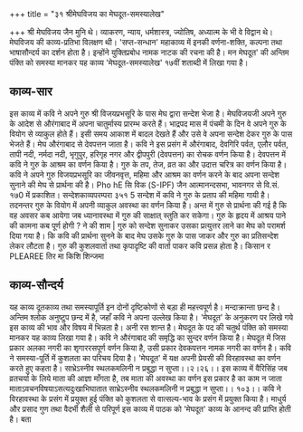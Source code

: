 +++
title = "३१ श्रीमेघविजय का मेघदूत-समस्यालेख"

+++
श्री मेघविजय जैन मुनि थे। व्याकरण, न्याय, धर्मशास्त्र, ज्योतिष, अध्यात्म के भी वे विद्वान थे। मेघविजय की काव्य-प्रतिभा विलक्षण थी। 'सप्त-सन्धान' महाकाव्य में इनकी वर्णना-शक्ति, कल्पना तथा भाषासौन्दर्य का दर्शन होता है। इन्होंने युक्तिप्रबोध नामक नाटक की रचना की है।
मन मेघदूत' की अन्तिम पंक्ति को समस्या मानकर यह काव्य 'मेघदूत-समस्यालेख' १७वीं शताब्दी में लिखा गया है।
## काव्य-सार
इस काव्य में कवि ने अपने गुरु श्री विजयप्रभसूरि के पास मेघ द्वारा सन्देश भेजा है। मेघविजयजी अपने गुरु के आदेश से औरंगाबाद में अपना चातुर्मास्य प्रारम्भ करते हैं। भाद्रपद मास में पंचमी के दिन वे अपने गुरु के वियोग से व्याकुल होते हैं। इसी समय आकाश में बादल देखते हैं और उसे वे अपना सन्देश देकर गुरु के पास भेजते हैं। मेघ औरंगाबाद से देवपत्तन जाता है। कवि ने इस प्रसंग में औरंगाबाद, देवगिरि पर्वत, एलौर पर्वत, तापी नदी, नर्मदा नदी, भृगुपुर, हरिगृह नगर और द्वीपपुरी (देवपत्तन) का रोचक वर्णन किया है। देवपत्तन में कवि ने गुरु के आश्रम का वर्णन किया है। गुरु के तप, तेज, व्रत का और उदात्त चरित्र का वर्णन किया है। कवि ने अपने गुरु विजयप्रभसूरि का जीवनवृत्त, महिमा और आश्रम का वर्णन करने के बाद अपना सन्देश
सुनाने की मेघ से प्रार्थना की है।
Pho hE सि विक (S-IPF)
जैन आत्मानन्दसभा, भावनगर से वि.सं. १७0 में प्रकाशित।
सन्देशकाव्यपरम्परा
३५१
5 सन्देश में कवि ने गुरु के प्रताप की महिमा गायी है। तदनन्तर गुरु के वियोग में अपनी व्याकुल अवस्था का वर्णन किया है। अन्त में गुरु से प्रार्थना की गई है कि वह अवसर कब आयेगा जब ध्यानावस्था में गुरु की साक्षात् स्तुति कर सकेगा। गुरु के हृदय में आश्रय पाने की कामना कब पूर्ण होगी ?
ने की शाम | गुरु को सन्देश सुनाकर उसका प्रत्युत्तर लाने का मेघ को परामर्श दिया गया है। कि कवि की प्रार्थना सुनने के बाद मेघ उसके गुरु के पास जाकर और गुरु का प्रतिसन्देश लेकर लौटता है। गुरु की कुशलवार्ता तथा कृपादृष्टि की वार्ता पाकर कवि प्रसन्न होता है। किसान र PLEAREE तिर मा किशि शिन्जमा
## काव्य-सौन्दर्य
यह काव्य दूतकाव्य तथा समस्यापूर्ति इन दोनों दृष्टिकोणों से बड़ा ही महत्त्वपूर्ण है। मन्दाक्रान्ता छन्द है। अन्तिम श्लोक अनुष्टुप छन्द में है, जहाँ कवि ने अपना उल्लेख किया है। 'मेघदूत' के अनुकरण पर लिखे गये इस काव्य की भाव और विषय में भिन्नता है। अनी रस शान्त है। मेघदूत के पद की चतुर्थ पंक्ति को समस्या मानकर यह काव्य लिखा गया है। कवि ने औरंगाबाद की समृद्धि का सुन्दर वर्णन किया है। मेघदूत में जिस प्रकार अलका नगरी का शृगाररसपूर्ण वर्णन किया है, उसी प्रकार देवकपत्तन नामक नगरी का वर्णन है। कवि ने समस्या-पूर्ति में कुशलता का परिचय दिया है। 'मेघदूत' में यक्ष अपनी प्रेयसी की विरहावस्था का वर्णन करते हुए कहता है।
साभ्रेऽस्नीव स्थलकमलिनी न प्रबुद्धा न सुप्ता।।२।२६।। इस काव्य में वैरिसिंह जब व्रतचर्या के लिये माता की आज्ञा माँगता है, तब माता की अवस्था का वर्णन इस प्रकार है
का काम न जाता माताऽवचनविषयाऽसत्यदुःखाभिघातात
साभ्रेऽस्नीव स्थलकमलिनी न प्रबुद्धा न सुप्ता।। १०३।। कवि ने विरहावस्था के प्रसंग में प्रयुक्त हुई पंक्ति को कुशलता से वात्सल्य-भाव के प्रसंग में प्रयुक्त किया है। माधुर्य और प्रसाद गुण तथा वैदर्भी शैली से परिपूर्ण इस काव्य में पाठक को 'मेघदूत' काव्य के आनन्द की प्राप्ति होती है। बता